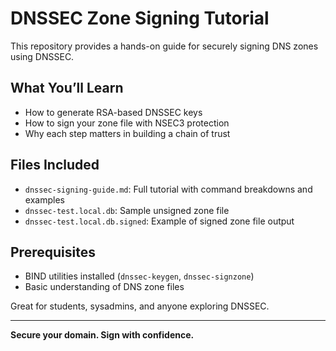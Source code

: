 # DNSSEC Zone Signing Tutorial

This repository provides a hands-on guide for securely signing DNS zones using DNSSEC.

## What You’ll Learn
- How to generate RSA-based DNSSEC keys
- How to sign your zone file with NSEC3 protection
- Why each step matters in building a chain of trust

## Files Included
- `dnssec-signing-guide.md`: Full tutorial with command breakdowns and examples
- `dnssec-test.local.db`: Sample unsigned zone file
- `dnssec-test.local.db.signed`: Example of signed zone file output

## Prerequisites
- BIND utilities installed (`dnssec-keygen`, `dnssec-signzone`)
- Basic understanding of DNS zone files

Great for students, sysadmins, and anyone exploring DNSSEC.

---

**Secure your domain. Sign with confidence.**
